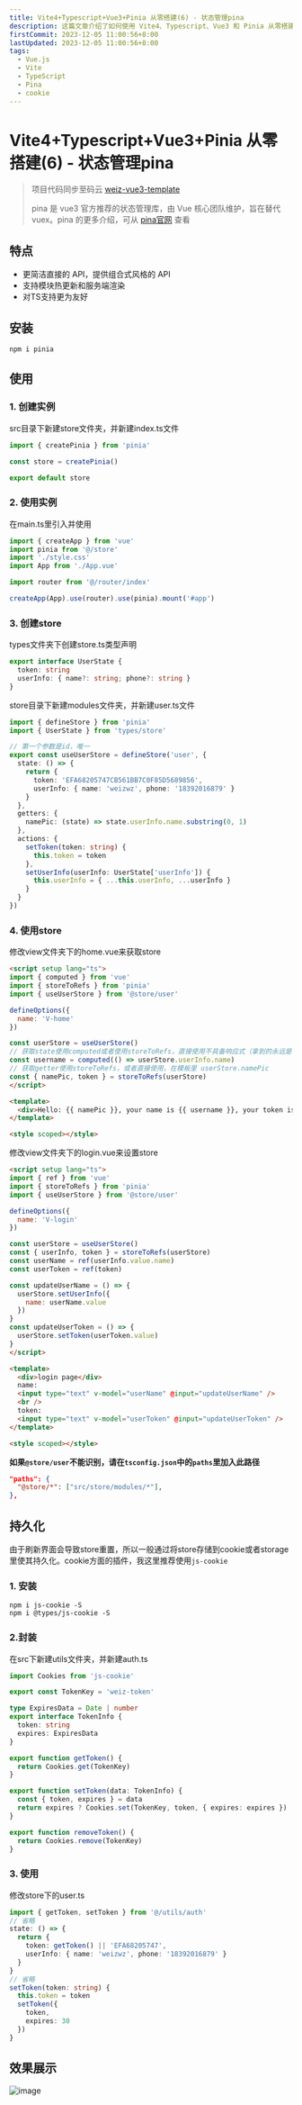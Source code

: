 ```yaml
---
title: Vite4+Typescript+Vue3+Pinia 从零搭建(6) - 状态管理pina
description: 这篇文章介绍了如何使用 Vite4、Typescript、Vue3 和 Pinia 从零搭建项目，重点讲解了 Pinia 的安装、实例创建、状态管理和持久化方法。文章还提供了具体的代码示例，展示了如何在项目中集成和使用 Pinia 进行状态管理
firstCommit: 2023-12-05 11:00:56+8:00
lastUpdated: 2023-12-05 11:00:56+8:00
tags:
  - Vue.js
  - Vite
  - TypeScript
  - Pina
  - cookie
---
```


# Vite4+Typescript+Vue3+Pinia 从零搭建(6) - 状态管理pina

>项目代码同步至码云 [weiz-vue3-template](https://gitee.com/weizwz/weiz-vue3-template)
>
>pina 是 vue3 官方推荐的状态管理库，由 Vue 核心团队维护，旨在替代 vuex。pina 的更多介绍，可从 [pina官网](https://pinia.vuejs.org/zh/) 查看

## 特点
+ 更简洁直接的 API，提供组合式风格的 API
+ 支持模块热更新和服务端渲染
+ 对TS支持更为友好

## 安装
```shell
npm i pinia
```

## 使用
### 1. 创建实例
src目录下新建store文件夹，并新建index.ts文件
```ts
import { createPinia } from 'pinia'

const store = createPinia()

export default store
```
### 2. 使用实例
在main.ts里引入并使用
```ts
import { createApp } from 'vue'
import pinia from '@/store'
import './style.css'
import App from './App.vue'

import router from '@/router/index'

createApp(App).use(router).use(pinia).mount('#app')
```
### 3. 创建store
types文件夹下创建store.ts类型声明
```ts
export interface UserState {
  token: string
  userInfo: { name?: string; phone?: string }
}
```

store目录下新建modules文件夹，并新建user.ts文件
```ts
import { defineStore } from 'pinia'
import { UserState } from 'types/store'

// 第一个参数是id，唯一
export const useUserStore = defineStore('user', {
  state: () => {
    return {
      token: 'EFA68205747CB561BB7C0F85D5689856',
      userInfo: { name: 'weizwz', phone: '18392016879' }
    }
  },
  getters: {
    namePic: (state) => state.userInfo.name.substring(0, 1)
  },
  actions: {
    setToken(token: string) {
      this.token = token
    },
    setUserInfo(userInfo: UserState['userInfo']) {
      this.userInfo = { ...this.userInfo, ...userInfo }
    }
  }
})
```
### 4. 使用store
修改view文件夹下的home.vue来获取store
```html
<script setup lang="ts">
import { computed } from 'vue'
import { storeToRefs } from 'pinia'
import { useUserStore } from '@store/user'

defineOptions({
  name: 'V-home'
})

const userStore = useUserStore()
// 获取state使用computed或者使用storeToRefs，直接使用不具备响应式（拿到的永远是初次的值）
const username = computed(() => userStore.userInfo.name)
// 获取getter使用storeToRefs，或者直接使用，在模板里 userStore.namePic
const { namePic, token } = storeToRefs(userStore)
</script>

<template>
  <div>Hello: {{ namePic }}, your name is {{ username }}, your token is {{ token }}</div>
</template>

<style scoped></style>
```

修改view文件夹下的login.vue来设置store
```html
<script setup lang="ts">
import { ref } from 'vue'
import { storeToRefs } from 'pinia'
import { useUserStore } from '@store/user'

defineOptions({
  name: 'V-login'
})

const userStore = useUserStore()
const { userInfo, token } = storeToRefs(userStore)
const userName = ref(userInfo.value.name)
const userToken = ref(token)

const updateUserName = () => {
  userStore.setUserInfo({
    name: userName.value
  })
}
const updateUserToken = () => {
  userStore.setToken(userToken.value)
}
</script>

<template>
  <div>login page</div>
  name:
  <input type="text" v-model="userName" @input="updateUserName" />
  <br />
  token:
  <input type="text" v-model="userToken" @input="updateUserToken" />
</template>

<style scoped></style>
```

**如果`@store/user`不能识别，请在`tsconfig.json`中的`paths`里加入此路径**
```json
"paths": {
  "@store/*": ["src/store/modules/*"],
},
```
## 持久化
由于刷新界面会导致store重置，所以一般通过将store存储到cookie或者storage里使其持久化。cookie方面的插件，我这里推荐使用`js-cookie`
### 1. 安装
```shell
npm i js-cookie -S
npm i @types/js-cookie -S
```
### 2.封装
在src下新建utils文件夹，并新建auth.ts
```ts
import Cookies from 'js-cookie'

export const TokenKey = 'weiz-token'

type ExpiresData = Date | number
export interface TokenInfo {
  token: string
  expires: ExpiresData
}

export function getToken() {
  return Cookies.get(TokenKey)
}

export function setToken(data: TokenInfo) {
  const { token, expires } = data
  return expires ? Cookies.set(TokenKey, token, { expires: expires }) : Cookies.set(TokenKey, token)
}

export function removeToken() {
  return Cookies.remove(TokenKey)
}
```
### 3. 使用
修改store下的user.ts
```ts
import { getToken, setToken } from '@/utils/auth'
// 省略
state: () => {
  return {
    token: getToken() || 'EFA68205747',
    userInfo: { name: 'weizwz', phone: '18392016879' }
  }
}
// 省略
setToken(token: string) {
  this.token = token
  setToken({
    token,
    expires: 30
  })
}
```
## 效果展示
![image](http://sto1fqpd6.hn-bkt.clouddn.com/677669240451a.gif)

